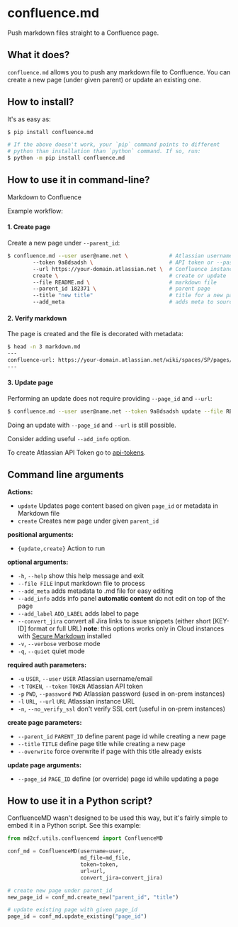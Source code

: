 # confluence.md

Push markdown files straight to a Confluence page.

## What it does?

`confluence.md` allows you to push any markdown file to Confluence. You can create
a new page (under given parent) or update an existing one.

## How to install?

It's as easy as:

```sh
$ pip install confluence.md

# If the above doesn't work, your `pip` command points to different
# python than installation than `python` command. If so, run:
$ python -m pip install confluence.md
```

## How to use it in command-line?

Markdown to Confluence

Example workflow:

#### 1. Create page

Create a new page under `--parent_id`:
```sh
$ confluence.md --user user@name.net \             # Atlassian username
        --token 9a8dsadsh \                        # API token or --password
        --url https://your-domain.atlassian.net \  # Confluence instance URL
        create \                                   # create or update
        --file README.md \                         # markdown file
        --parent_id 182371 \                       # parent page
        --title "new title"                        # title for a new page
        --add_meta                                 # adds meta to source.md file
```

#### 2. Verify markdown

The page is created and the file is decorated with metadata:

```sh
$ head -n 3 markdown.md
---
confluence-url: https://your-domain.atlassian.net/wiki/spaces/SP/pages/18237182/new+title
---
```

#### 3. Update page

Performing an update does not require providing `--page_id` and `--url`:

```sh
$ confluence.md --user user@name.net --token 9a8dsadsh update --file README.md
```

Doing an update with `--page_id` and `--url` is still possible.

Consider adding useful `--add_info` option.

To create Atlassian API Token go to [api-tokens](https://id.atlassian.com/manage-profile/security/api-tokens).

## Command line arguments

**Actions:**

- `update`    		Updates page content based on given `page_id` or metadata in Markdown file
- `create`    		Creates new page under given `parent_id`

**positional arguments:**

- `{update,create}`         Action to run

**optional arguments:**

- `-h`, `--help`            show this help message and exit
- `--file FILE`             input markdown file to process
- `--add_meta`              adds metadata to .md file for easy editing
- `--add_info`              adds info panel **automatic content** do not edit on top of the page
- `--add_label` `ADD_LABEL` adds label to page
- `--convert_jira`          convert all Jira links to issue snippets (either short [KEY-ID] format or full URL)
                            **note**: this options works only in Cloud instances with [Secure Markdown](https://marketplace.atlassian.com/plugins/secure-markdown-for-confluence) installed
- `-v`, `--verbose`         verbose mode
- `-q`, `--quiet`           quiet mode

**required auth parameters:**

- `-u` `USER`, `--user` `USER`    Atlassian username/email
- `-t` `TOKEN`, `--token` `TOKEN` Atlassian API token
- `-p` `PWD`, `--password` `PWD`  Atlassian password (used in on-prem instances)
- `-l` `URL`, `--url` `URL`       Atlassian instance URL
- `-n`, `--no_verify_ssl`         don't verify SSL cert (useful in on-prem instances)

**create page parameters:**

- `--parent_id` `PARENT_ID` define parent page id while creating a new page
- `--title` `TITLE`         define page title while creating a new page
- `--overwrite`             force overwrite if page with this title already exists

**update page arguments:**

- `--page_id` `PAGE_ID`     define (or override) page id while updating a page

## How to use it in a Python script?

ConfluenceMD wasn't designed to be used this way, but it's fairly simple to embed
it in a Python script. See this example:

```python
from md2cf.utils.confluencemd import ConfluenceMD

conf_md = ConfluenceMD(username=user,
                       md_file=md_file,
                       token=token,
                       url=url,
                       convert_jira=convert_jira)

# create new page under parent_id
new_page_id = conf_md.create_new("parent_id", "title")

# update existing page with given page_id
page_id = conf_md.update_existing("page_id")
```